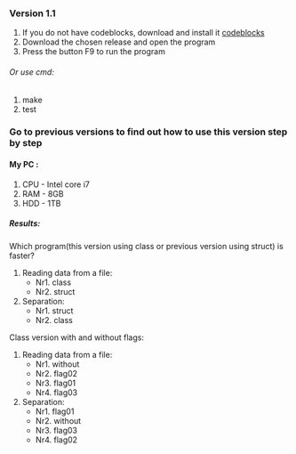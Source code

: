 ### Version 1.1 
1. If you do not have codeblocks, download and install it [codeblocks](http://www.codeblocks.org/downloads)
2. Download the chosen release and open the program
3. Press the button F9 to run the program
###### Or use cmd:
1. make
2. test

### Go to previous versions to find out how to use this version step by step

#### My PC :
1. CPU - Intel core i7
2. RAM - 8GB
3. HDD - 1TB

##### Results:
Which program(this version using class or previous version using struct) is faster?
  1. Reading data from a file:
      - Nr1. class
      - Nr2. struct
  2. Separation:
      - Nr1. struct
      - Nr2. class
      
 Class version with and without flags:
   1. Reading data from a file:
      - Nr1. without
      - Nr2. flag02
      - Nr3. flag01
      - Nr4. flag03
   2. Separation:
      - Nr1. flag01
      - Nr2. without
      - Nr3. flag03
      - Nr4. flag02
